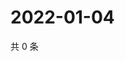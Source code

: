 # 2022-01-04

共 0 条

<!-- BEGIN WEIBO -->
<!-- 最后更新时间 Tue Jan 04 2022 15:14:57 GMT+0800 (China Standard Time) -->

<!-- END WEIBO -->
